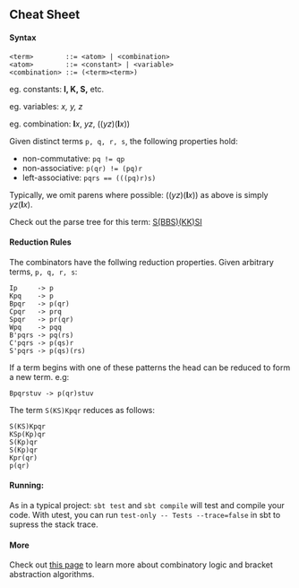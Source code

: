 ## Cheat Sheet

#### Syntax
    <term>        ::= <atom> | <combination>
    <atom>        ::= <constant> | <variable>
    <combination> ::= (<term><term>)

eg. constants: **I, K, S,** etc.

eg. variables: _x, y, z_

eg. combination: **I**_x_, _yz_, ((_yz_)(**I**_x_))
    
Given distinct terms `p, q, r, s`, the following properties hold:
 - non-commutative: `pq != qp`
 - non-associative: `p(qr) != (pq)r`
 - left-associative: `pqrs == (((pq)r)s)`

Typically, we omit parens where possible:
((_yz_)(**I**_x_)) as above is simply _yz_(**I**_x_).


Check out the parse tree for this term: [S(BBS)(KK)SI](http://mshang.ca/syntree/?i=%5B*%20%5B*%20%5B*%20%5B*%20%5BS%5D%20%5B*%20%5B*%20%5BB%5D%20%5BB%5D%5D%20%5BS%5D%5D%5D%20%5B*%20%5BK%5D%20%5BK%5D%5D%5D%20%5BS%5D%5D%20%5BI%5D%5D%0A%0A)

#### Reduction Rules
The combinators have the follwing reduction properties. Given arbitrary terms, `p, q, r, s`:

```
Ip     -> p
Kpq    -> p
Bpqr   -> p(qr)
Cpqr   -> prq
Spqr   -> pr(qr)
Wpq    -> pqq
B'pqrs -> pq(rs)
C'pqrs -> p(qs)r
S'pqrs -> p(qs)(rs)
```

If a term begins with one of these patterns the head can be reduced to form a new term. e.g:

```Bpqrstuv -> p(qr)stuv```

The term `S(KS)Kpqr` reduces as follows:

```
S(KS)Kpqr
KSp(Kp)qr
S(Kp)qr
S(Kp)qr
Kpr(qr)
p(qr)
```

#### Running:

As in a typical project: `sbt test` and `sbt compile` will test and compile your code.
With utest, you can run `test-only -- Tests --trace=false` in sbt to supress the stack trace.


#### More

Check out [this page](http://www.cantab.net/users/antoni.diller/brackets/intro.html)
to learn more about combinatory logic and bracket abstraction algorithms.
